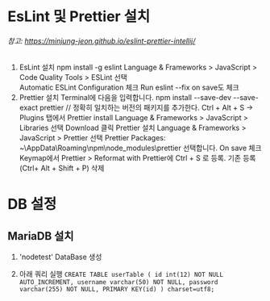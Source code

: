 # EsLint 및 Prettier 설치

###### 참고: https://minjung-jeon.github.io/eslint-prettier-intellij/

1. EsLint 설치
   npm install -g eslint
   Language & Frameworks > JavaScript > Code Quality Tools > ESLint 선택  
   Automatic ESLint Configuration 체크
   Run eslint --fix on save도 체크
2. Prettier 설치
   Terminal에 다음을 입력합니다.
   npm install --save-dev --save-exact prettier // 정확히 일치하는 버전의 패키지를 추가한다.
   Ctrl + Alt + S -> Plugins 탭에서 Prettier install
   Language & Frameworks > JavaScript > Libraries 선택 Download 클릭 Prettier 설치
   Language & Frameworks > JavaScript > Prettier 선택
   Prettier Packages: ~\AppData\Roaming\npm\node_modules\prettier 선택합니다.
   On save 체크
   Keymap에서 Prettier > Reformat with Prettier에 Ctrl + S 로 등록. 기존 등록(Ctrl+ Alt + Shift + P) 삭제

# DB 설정

## MariaDB 설치

1. 'nodetest' DataBase 생성

2. 아래 쿼리 실행
   `CREATE TABLE userTable (
id int(12) NOT NULL AUTO_INCREMENT,
username varchar(50) NOT NULL,
password varchar(255) NOT NULL,
PRIMARY KEY(id)
) charset=utf8;`
